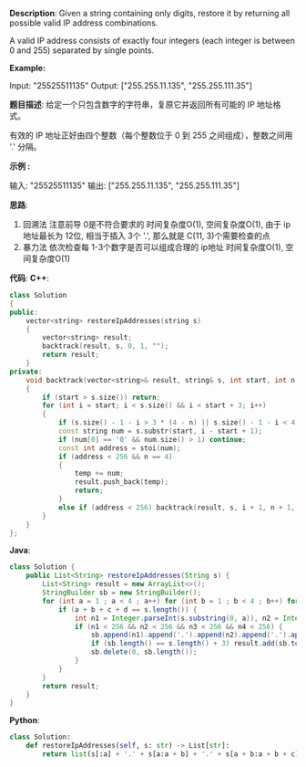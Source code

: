 __Description__:
Given a string containing only digits, restore it by returning all possible valid IP address combinations.

A valid IP address consists of exactly four integers (each integer is between 0 and 255) separated by single points.

__Example:__

Input: "25525511135"
Output: ["255.255.11.135", "255.255.111.35"]

__题目描述__:
给定一个只包含数字的字符串，复原它并返回所有可能的 IP 地址格式。

有效的 IP 地址正好由四个整数（每个整数位于 0 到 255 之间组成），整数之间用 '.' 分隔。

__示例 :__

输入: "25525511135"
输出: ["255.255.11.135", "255.255.111.35"]

__思路__:
1. 回溯法
注意前导 0是不符合要求的
时间复杂度O(1), 空间复杂度O(1), 由于 ip地址最长为 12位, 相当于插入 3个 '.', 那么就是 C(11, 3)个需要检查的点
2. 暴力法
依次检查每 1-3个数字是否可以组成合理的 ip地址
时间复杂度O(1), 空间复杂度O(1)

__代码__:
__C++__:
```C++
class Solution 
{
public:
    vector<string> restoreIpAddresses(string s) 
    {
        vector<string> result;
        backtrack(result, s, 0, 1, "");
        return result;
    }
private:
    void backtrack(vector<string>& result, string& s, int start, int n, string temp)
    {
        if (start > s.size()) return;
        for (int i = start; i < s.size() && i < start + 3; i++)
        {
            if (s.size() - 1 - i > 3 * (4 - n) || s.size() - 1 - i < 4 - n) continue;
            const string num = s.substr(start, i - start + 1);
            if (num[0] == '0' && num.size() > 1) continue;
            const int address = stoi(num);
            if (address < 256 && n == 4) 
            {
                temp += num;
                result.push_back(temp);
                return;
            }
            else if (address < 256) backtrack(result, s, i + 1, n + 1, temp + num + '.');
        }
    }
};
```

__Java__:
```Java
class Solution {
    public List<String> restoreIpAddresses(String s) {
        List<String> result = new ArrayList<>();
        StringBuilder sb = new StringBuilder();
        for (int a = 1 ; a < 4 ; a++) for (int b = 1 ; b < 4 ; b++) for (int c = 1 ; c < 4 ; c++) for (int d = 1 ; d < 4 ; d++) {
            if (a + b + c + d == s.length()) {
                int n1 = Integer.parseInt(s.substring(0, a)), n2 = Integer.parseInt(s.substring(a, a + b)), n3 = Integer.parseInt(s.substring(a + b, a + b + c)), n4 = Integer.parseInt(s.substring(a + b + c));
                if (n1 < 256 && n2 < 256 && n3 < 256 && n4 < 256) {
                    sb.append(n1).append('.').append(n2).append('.').append(n3).append('.').append(n4);
                    if (sb.length() == s.length() + 3) result.add(sb.toString());
                    sb.delete(0, sb.length());
                }
            }
        }
        return result;
    }
}
```

__Python__:
```Python
class Solution:
    def restoreIpAddresses(self, s: str) -> List[str]:
        return list(s[:a] + '.' + s[a:a + b] + '.' + s[a + b:a + b + c] + '.' + s[a + b + c:] for a in range(1, 4) for b in range(1, 4) for c in range(1, 4) for d in range(1, 4) if a + b + c + d == len(s) and int(s[:a]) < 256 and int(s[a:a + b]) < 256 and int(s[a + b:a + b + c]) < 256 and int(s[a + b + c:]) < 256 and (a == 1 or s[:a][0] != '0') and (b == 1 or s[a:a + b][0] != '0') and (c == 1 or s[a + b:a + b + c][0] != '0') and (d == 1 or s[a + b + c:][0] != '0'))
```